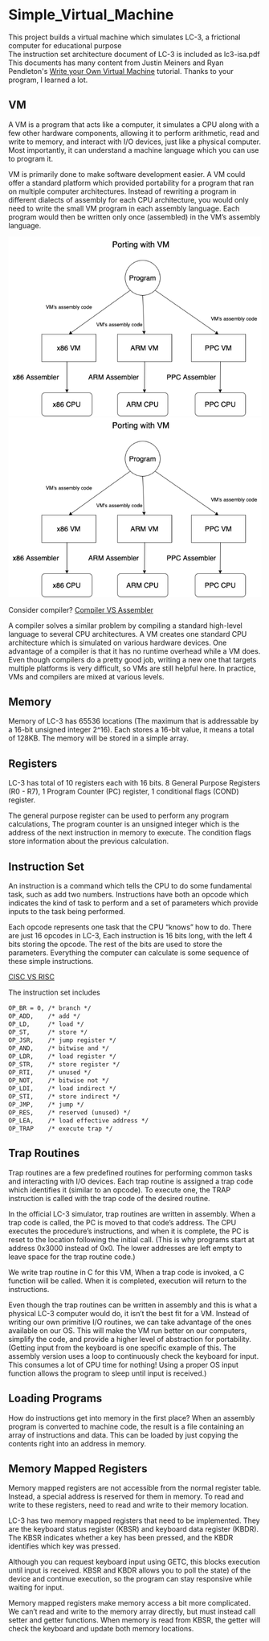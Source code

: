 # Simple_Virtual_Machine
This project builds a virtual machine which simulates LC-3, a frictional computer for educational purpose <br />
The instruction set architecture document of LC-3 is included as lc3-isa.pdf
This documents has many content from Justin Meiners and Ryan Pendleton's [Write your Own Virtual Machine](https://www.jmeiners.com/lc3-vm/#includes-block-87) tutorial. Thanks to your program, I learned a lot.

## VM
A VM is a program that acts like a computer, it simulates a CPU along with a few other hardware components, allowing it to perform arithmetic, read and write to memory, and interact with I/O devices, just like a physical computer. Most importantly, it can understand a machine language which you can use to program it. <br />

VM is primarily done to make software development easier. A VM could offer a standard platform which provided portability for a program that ran on multiple computer architectures. Instead of rewriting a program in different dialects of assembly for each CPU architecture, you would only need to write the small VM program in each assembly language. Each program would then be written only once (assembled) in the VM’s assembly language. <br />

![](porting_with_vm.png)
![](porting_without_vm.png)

Consider compiler? [Compiler VS Assembler](https://byjus.com/free-ias-prep/difference-between-compiler-and-assembler/#:~:text=The%20difference%20between%20compiler%20and,in%20context%20to%20program%20execution.) <br />

A compiler solves a similar problem by compiling a standard high-level language to several CPU architectures. A VM creates one standard CPU architecture which is simulated on various hardware devices. One advantage of a compiler is that it has no runtime overhead while a VM does. Even though compilers do a pretty good job, writing a new one that targets multiple platforms is very difficult, so VMs are still helpful here. In practice, VMs and compilers are mixed at various levels. <br />

## Memory
Memory of LC-3 has 65536 locations (The maximum that is addressable by a 16-bit unsigned integer 2^16). Each stores a 16-bit value, it means a total of 128KB. The memory will be stored in a simple array. <br />

## Registers
LC-3 has total of 10 registers each with 16 bits. 8 General Purpose Registers (R0 - R7), 1 Program Counter (PC) register, 1 conditional flags (COND) register. <br />

The general purpose register can be used to perform any program calculations, The program counter is an unsigned integer which is the address of the next instruction in memory to execute. The condition flags store information about the previous calculation. <br />

## Instruction Set
An instruction is a command which tells the CPU to do some fundamental task, such as add two numbers. Instructions have both an opcode which indicates the kind of task to perform and a set of parameters which provide inputs to the task being performed. <br />

Each opcode represents one task that the CPU “knows” how to do. There are just 16 opcodes in LC-3, Each instruction is 16 bits long, with the left 4 bits storing the opcode. The rest of the bits are used to store the parameters. Everything the computer can calculate is some sequence of these simple instructions. <br />

[CISC VS RISC](https://cs.stanford.edu/people/eroberts/courses/soco/projects/risc/risccisc/) <br />

The instruction set includes <br />
```
OP_BR = 0, /* branch */
OP_ADD,    /* add */
OP_LD,     /* load */ 
OP_ST,     /* store */
OP_JSR,    /* jump register */ 
OP_AND,    /* bitwise and */
OP_LDR,    /* load register */
OP_STR,    /* store register */ 
OP_RTI,    /* unused */
OP_NOT,    /* bitwise not */ 
OP_LDI,    /* load indirect */
OP_STI,    /* store indirect */ 
OP_JMP,    /* jump */ 
OP_RES,    /* reserved (unused) */ 
OP_LEA,    /* load effective address */ 
OP_TRAP    /* execute trap */
```

## Trap Routines
Trap routines are a few predefined routines for performing common tasks and interacting with I/O devices. Each trap routine is assigned a trap code which identifies it (similar to an opcode). To execute one, the TRAP instruction is called with the trap code of the desired routine. <br />

In the official LC-3 simulator, trap routines are written in assembly. When a trap code is called, the PC is moved to that code’s address. The CPU executes the procedure’s instructions, and when it is complete, the PC is reset to the location following the initial call. (This is why programs start at address 0x3000 instead of 0x0. The lower addresses are left empty to leave space for the trap routine code.) <br />

We write trap routine in C for this VM, When a trap code is invoked, a C function will be called. When it is completed, execution will return to the instructions. <br />

Even though the trap routines can be written in assembly and this is what a physical LC-3 computer would do, it isn’t the best fit for a VM. Instead of writing our own primitive I/O routines, we can take advantage of the ones available on our OS. This will make the VM run better on our computers, simplify the code, and provide a higher level of abstraction for portability. (Getting input from the keyboard is one specific example of this. The assembly version uses a loop to continuously check the keyboard for input. This consumes a lot of CPU time for nothing! Using a proper OS input function allows the program to sleep until input is received.) <br />

## Loading Programs
How do instructions get into memory in the first place? When an assembly program is converted to machine code, the result is a file containing an array of instructions and data. This can be loaded by just copying the contents right into an address in memory. <br />

## Memory Mapped Registers
Memory mapped registers are not accessible from the normal register table. Instead, a special address is reserved for them in memory. To read and write to these registers, need to read and write to their memory location. <br />

LC-3 has two memory mapped registers that need to be implemented. They are the keyboard status register (KBSR) and keyboard data register (KBDR). The KBSR indicates whether a key has been pressed, and the KBDR identifies which key was pressed. <br />

Although you can request keyboard input using GETC, this blocks execution until input is received. KBSR and KBDR allows you to poll the state) of the device and continue execution, so the program can stay responsive while waiting for input. <br />

Memory mapped registers make memory access a bit more complicated. We can’t read and write to the memory array directly, but must instead call setter and getter functions. When memory is read from KBSR, the getter will check the keyboard and update both memory locations. <br />
